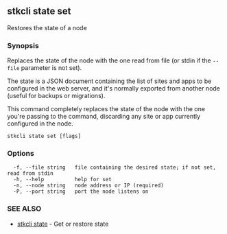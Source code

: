 ## stkcli state set

Restores the state of a node

### Synopsis

Replaces the state of the node with the one read from file (or stdin if the `--file` parameter is not set).

The state is a JSON document containing the list of sites and apps to be configured in the web server, and it's normally exported from another node (useful for backups or migrations).

This command completely replaces the state of the node with the one you're passing to the command, discarding any site or app currently configured in the node.


```
stkcli state set [flags]
```

### Options

```
  -f, --file string   file containing the desired state; if not set, read from stdin
  -h, --help          help for set
  -n, --node string   node address or IP (required)
  -P, --port string   port the node listens on
```

### SEE ALSO

* [stkcli state](stkcli_state.md)	 - Get or restore state

